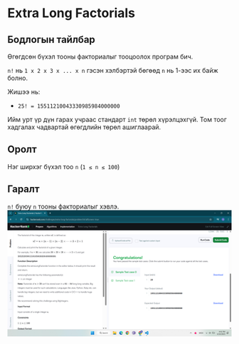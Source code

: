 # Extra Long Factorials

## Бодлогын тайлбар 

Өгөгдсөн бүхэл тооны факториалыг тооцоолох програм бич.

`n!` нь `1 x 2 x 3 x ... x n` гэсэн хэлбэртэй бөгөөд `n` нь 1-ээс их байж болно.

Жишээ нь:

- `25! = 15511210043330985984000000`

Ийм урт үр дүн гарах учраас стандарт `int` төрөл хүрэлцэхгүй. Том тоог хадгалах чадвартай өгөгдлийн төрөл ашиглаарай.

## Оролт

Нэг ширхэг бүхэл тоо `n` (`1 ≤ n ≤ 100`)

## Гаралт

`n!` буюу `n` тооны факториалыг хэвлэ.
![alt text](<Screenshot (279).png>)

